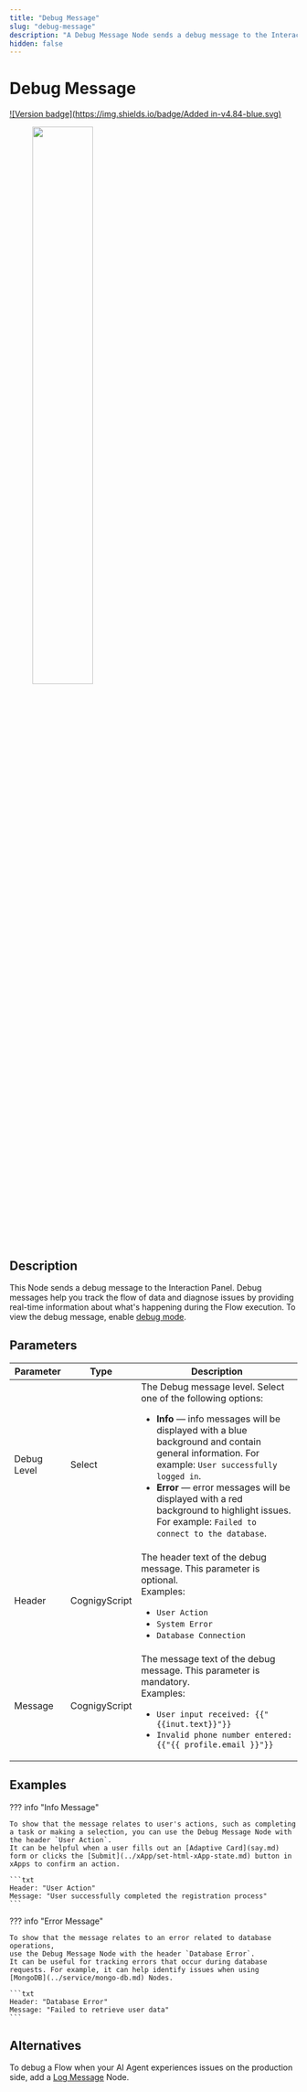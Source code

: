 ```yaml
---
title: "Debug Message" 
slug: "debug-message" 
description: "A Debug Message Node sends a debug message to the Interaction Panel."
hidden: false 
---
```


# Debug Message

[![Version badge](https://img.shields.io/badge/Added in-v4.84-blue.svg)](../../../../release-notes/4.84.md)

<figure>
  <img class="image-center" src="../../../../../_assets/ai/build/node-reference/basic/debug-message.png" width="50%" />
</figure>

## Description

This Node sends a debug message to the Interaction Panel.
Debug messages help
you track the flow of data and diagnose issues
by providing real-time information about what's happening during the Flow execution.
To view the debug message, enable [debug mode](../../../test/interaction-panel/chat.md#debug-mode). 

## Parameters

| Parameter   | Type          | Description                                                                                                                                                                                                                                                                                                                                                                     |
|-------------|---------------|---------------------------------------------------------------------------------------------------------------------------------------------------------------------------------------------------------------------------------------------------------------------------------------------------------------------------------------------------------------------------------|
| Debug Level | Select        | The Debug message level. Select one of the following options:<ul><li>**Info** — info messages will be displayed with a blue background and contain general information. For example: `User successfully logged in`.</li><li>**Error** — error messages will be displayed with a red background to highlight issues. For example: `Failed to connect to the database`.</li></ul> |
| Header      | CognigyScript | The header text of the debug message. This parameter is optional.<br/>Examples:<ul><li>`User Action`</li><li>`System Error`</li><li>`Database Connection`</li></ul>                                                                                                                                                                                                             |
| Message     | CognigyScript | The message text of the debug message. This parameter is mandatory.<br/>Examples:<ul><li>`User input received: {{"{{inut.text}}"}}`</li><li>`Invalid phone number entered: {{"{{ profile.email }}"}}`</li></ul>                                                                                                                                                                 |

## Examples

??? info "Info Message"

    To show that the message relates to user's actions, such as completing a task or making a selection, you can use the Debug Message Node with the header `User Action`. 
    It can be helpful when a user fills out an [Adaptive Card](say.md) form or clicks the [Submit](../xApp/set-html-xApp-state.md) button in xApps to confirm an action.

    ```txt
    Header: "User Action"
    Message: "User successfully completed the registration process"
    ```

??? info "Error Message"

    To show that the message relates to an error related to database operations,
    use the Debug Message Node with the header `Database Error`.
    It can be useful for tracking errors that occur during database requests. For example, it can help identify issues when using [MongoDB](../service/mongo-db.md) Nodes.

    ```txt
    Header: "Database Error"
    Message: "Failed to retrieve user data"
    ```

## Alternatives

To debug a Flow when your AI Agent experiences issues on the production side, add a [Log Message](../other-nodes/log-message.md) Node.
